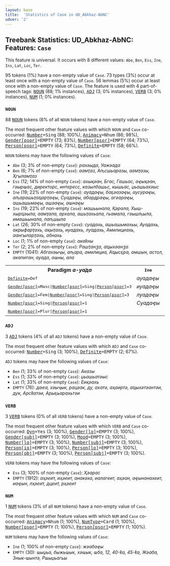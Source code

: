 ```yaml
---
layout: base
title:  'Statistics of Case in UD_Abkhaz-AbNC'
udver: '2'
---
```


## Treebank Statistics: UD_Abkhaz-AbNC: Features: `Case`

This feature is universal.
It occurs with 8 different values: `Abe`, `Ben`, `Ess`, `Ine`, `Ins`, `Lat`, `Loc`, `Ter`.

95 tokens (1%) have a non-empty value of `Case`.
73 types (3%) occur at least once with a non-empty value of `Case`.
56 lemmas (5%) occur at least once with a non-empty value of `Case`.
The feature is used with 4 part-of-speech tags: <tt><a href="ab_abnc-pos-NOUN.html">NOUN</a></tt> (88; 1% instances), <tt><a href="ab_abnc-pos-ADJ.html">ADJ</a></tt> (3; 0% instances), <tt><a href="ab_abnc-pos-VERB.html">VERB</a></tt> (3; 0% instances), <tt><a href="ab_abnc-pos-NUM.html">NUM</a></tt> (1; 0% instances).

### `NOUN`

88 <tt><a href="ab_abnc-pos-NOUN.html">NOUN</a></tt> tokens (8% of all `NOUN` tokens) have a non-empty value of `Case`.

The most frequent other feature values with which `NOUN` and `Case` co-occurred: <tt><a href="ab_abnc-feat-Number.html">Number</a></tt><tt>=Sing</tt> (88; 100%), <tt><a href="ab_abnc-feat-Animacy.html">Animacy</a></tt><tt>=Nhum</tt> (86; 98%), <tt><a href="ab_abnc-feat-Gender-psor.html">Gender[psor]</a></tt><tt>=EMPTY</tt> (73; 83%), <tt><a href="ab_abnc-feat-Number-psor.html">Number[psor]</a></tt><tt>=EMPTY</tt> (64; 73%), <tt><a href="ab_abnc-feat-Person-psor.html">Person[psor]</a></tt><tt>=EMPTY</tt> (64; 73%), <tt><a href="ab_abnc-feat-Definite.html">Definite</a></tt><tt>=EMPTY</tt> (58; 66%).

`NOUN` tokens may have the following values of `Case`:

* `Abe` (3; 3% of non-empty `Case`): <em>рахәыда, Уажәада</em>
* `Ben` (6; 7% of non-empty `Case`): <em>аамҭаз, Аҧсшьаразы, аамҭазы, Ҳгыламҭаз</em>
* `Ess` (12; 14% of non-empty `Case`): <em>ахықәан, Бгас, Гашьас, аҿықәан, гәырҩас, директорс, интересс, казылбашьс, кышьас, џьашьахәыс</em>
* `Ine` (19; 22% of non-empty `Case`): <em>ауадаҿы, баҕәазаҿы, аусураҿы, аҧарашьҭаҵарҭаҿы, Суадаҿы, абардраҿы, агәараҿы, ашьашьмаҿы, ашәаҿы, аҩнаҿы</em>
* `Ins` (19; 22% of non-empty `Case`): <em>машьынала, Қәрала, Хыш-хырҵәыла, аамҭала, архала, ашьҭахьала, гьамала, гәышҧыла, имашьынала, лаҧшыла</em>
* `Lat` (26; 30% of non-empty `Case`): <em>суадахь, ашьашьмахьы, Ауадахь, акрыфарҭахь, ақыҭахь, иуадахь, луадахь, Амилициахь, аангыларҭахь, абнахь</em>
* `Loc` (1; 1% of non-empty `Case`): <em>акаҟны</em>
* `Ter` (2; 2% of non-empty `Case`): <em>Рашҭанӡа, аҵыхәанӡа</em>
* `EMPTY` (1041): <em>Абгахәыҷы, аҧара, амилициа, Аҵысҕра, амшын, астол, акапитан, ауада, аҩны, ала</em>

<table>
  <tr><th>Paradigm <i>а-уа́да</i></th><th><tt>Ine</tt></th><th><tt>Lat</tt></th></tr>
  <tr><td><tt><tt><a href="ab_abnc-feat-Definite.html">Definite</a></tt><tt>=Def</tt></tt></td><td><em>ауадаҿы</em></td><td><em>Ауадахь</em></td></tr>
  <tr><td><tt><tt><a href="ab_abnc-feat-Gender-psor.html">Gender[psor]</a></tt><tt>=Masc</tt>|<tt><a href="ab_abnc-feat-Number-psor.html">Number[psor]</a></tt><tt>=Sing</tt>|<tt><a href="ab_abnc-feat-Person-psor.html">Person[psor]</a></tt><tt>=3</tt></tt></td><td><em>иуадаҿы</em></td><td><em>иуадахь</em></td></tr>
  <tr><td><tt><tt><a href="ab_abnc-feat-Gender-psor.html">Gender[psor]</a></tt><tt>=Fem</tt>|<tt><a href="ab_abnc-feat-Number-psor.html">Number[psor]</a></tt><tt>=Sing</tt>|<tt><a href="ab_abnc-feat-Person-psor.html">Person[psor]</a></tt><tt>=3</tt></tt></td><td><em>луадаҿы</em></td><td><em>луадахь</em></td></tr>
  <tr><td><tt><tt><a href="ab_abnc-feat-Number-psor.html">Number[psor]</a></tt><tt>=Sing</tt>|<tt><a href="ab_abnc-feat-Person-psor.html">Person[psor]</a></tt><tt>=1</tt></tt></td><td><em>Суадаҿы</em></td><td><em>суадахь</em></td></tr>
  <tr><td><tt><tt><a href="ab_abnc-feat-Number-psor.html">Number[psor]</a></tt><tt>=Plur</tt>|<tt><a href="ab_abnc-feat-Person-psor.html">Person[psor]</a></tt><tt>=1</tt></tt></td><td></td><td><em>ҳуадахь</em></td></tr>
</table>

### `ADJ`

3 <tt><a href="ab_abnc-pos-ADJ.html">ADJ</a></tt> tokens (4% of all `ADJ` tokens) have a non-empty value of `Case`.

The most frequent other feature values with which `ADJ` and `Case` co-occurred: <tt><a href="ab_abnc-feat-Number.html">Number</a></tt><tt>=Sing</tt> (3; 100%), <tt><a href="ab_abnc-feat-Definite.html">Definite</a></tt><tt>=EMPTY</tt> (2; 67%).

`ADJ` tokens may have the following values of `Case`:

* `Ben` (1; 33% of non-empty `Case`): <em>Аказы</em>
* `Ess` (1; 33% of non-empty `Case`): <em>џьашьатәыс</em>
* `Lat` (1; 33% of non-empty `Case`): <em>Еиқәахь</em>
* `EMPTY` (76): <em>даҽа, хәыҷык, рацәак, ду, ахатә, аҳаиртә, аҵыхәтәантәи, дук, Арсҟатәи, Арыҕьарахьтәи</em>

### `VERB`

3 <tt><a href="ab_abnc-pos-VERB.html">VERB</a></tt> tokens (0% of all `VERB` tokens) have a non-empty value of `Case`.

The most frequent other feature values with which `VERB` and `Case` co-occurred: <tt><a href="ab_abnc-feat-Dyn.html">Dyn</a></tt><tt>=Yes</tt> (3; 100%), <tt><a href="ab_abnc-feat-Gender-lo.html">Gender[lo]</a></tt><tt>=EMPTY</tt> (3; 100%), <tt><a href="ab_abnc-feat-Gender-subj.html">Gender[subj]</a></tt><tt>=EMPTY</tt> (3; 100%), <tt><a href="ab_abnc-feat-Mood.html">Mood</a></tt><tt>=EMPTY</tt> (3; 100%), <tt><a href="ab_abnc-feat-Number-lo.html">Number[lo]</a></tt><tt>=EMPTY</tt> (3; 100%), <tt><a href="ab_abnc-feat-Number-subj.html">Number[subj]</a></tt><tt>=EMPTY</tt> (3; 100%), <tt><a href="ab_abnc-feat-Person-io.html">Person[io]</a></tt><tt>=EMPTY</tt> (3; 100%), <tt><a href="ab_abnc-feat-Person-lo.html">Person[lo]</a></tt><tt>=EMPTY</tt> (3; 100%), <tt><a href="ab_abnc-feat-Person-obj.html">Person[obj]</a></tt><tt>=EMPTY</tt> (3; 100%), <tt><a href="ab_abnc-feat-Person-subj.html">Person[subj]</a></tt><tt>=EMPTY</tt> (3; 100%).

`VERB` tokens may have the following values of `Case`:

* `Ess` (3; 100% of non-empty `Case`): <em>Ҳәарас</em>
* `EMPTY` (1912): <em>аҳәеит, иҳәеит, анакәха, иалагеит, аҳәан, аҿынанахеит, иаҿын, лҳәеит, дцеит, рҳәеит</em>

### `NUM`

1 <tt><a href="ab_abnc-pos-NUM.html">NUM</a></tt> tokens (3% of all `NUM` tokens) have a non-empty value of `Case`.

The most frequent other feature values with which `NUM` and `Case` co-occurred: <tt><a href="ab_abnc-feat-Animacy.html">Animacy</a></tt><tt>=Nhum</tt> (1; 100%), <tt><a href="ab_abnc-feat-NumType.html">NumType</a></tt><tt>=Card</tt> (1; 100%), <tt><a href="ab_abnc-feat-Number-psor.html">Number[psor]</a></tt><tt>=EMPTY</tt> (1; 100%), <tt><a href="ab_abnc-feat-Person-psor.html">Person[psor]</a></tt><tt>=EMPTY</tt> (1; 100%).

`NUM` tokens may have the following values of `Case`:

* `Ine` (1; 100% of non-empty `Case`): <em>жәабаҿы</em>
* `EMPTY` (30): <em>ҩыџьа, быжьҩык, хәҩык, ҩба, 12, 40-ҟа, 45-ҟа, Жәаба, Знык-ҩынтә, Рҩыџьагьы</em>

